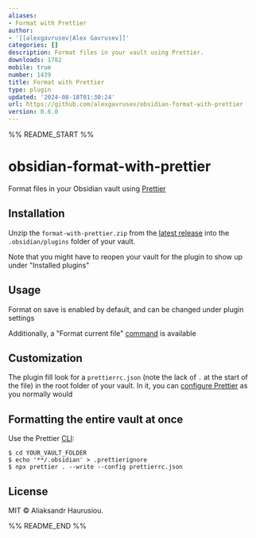 ```yaml
---
aliases:
- Format with Prettier
author:
- '[[alexgavrusev|Alex Gavrusev]]'
categories: []
description: Format files in your vault using Prettier.
downloads: 1782
mobile: true
number: 1439
title: Format with Prettier
type: plugin
updated: '2024-08-18T01:30:24'
url: https://github.com/alexgavrusev/obsidian-format-with-prettier
version: 0.6.0
---
```


%% README_START %%

# obsidian-format-with-prettier

Format files in your Obsidian vault using [Prettier](https://prettier.io)

## Installation

Unzip the `format-with-prettier.zip` from the [latest release](https://github.com/alexgavrusev/obsidian-format-with-prettier/releases/latest) into the `.obsidian/plugins` folder of your vault.

Note that you might have to reopen your vault for the plugin to show up under "Installed plugins"

## Usage

Format on save is enabled by default, and can be changed under plugin settings

Additionally, a "Format current file" [command](https://help.obsidian.md/Plugins/Command+palette) is available

## Customization

The plugin fill look for a `prettierrc.json` (note the lack of `.` at the start of the file) in the root folder of your vault. In it, you can [configure Prettier](https://prettier.io/docs/en/configuration) as you normally would

## Formatting the entire vault at once

Use the Prettier [CLI](https://prettier.io/docs/en/cli):

```console
$ cd YOUR_VAULT_FOLDER
$ echo '**/.obsidian' > .prettierignore
$ npx prettier . --write --config prettierrc.json
```

## License

MIT © Aliaksandr Haurusiou.


%% README_END %%